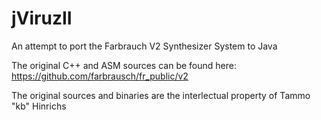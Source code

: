jViruzII
========

An attempt to port the Farbrauch V2 Synthesizer System to Java

The original C++ and ASM sources can be found here:
https://github.com/farbrausch/fr_public/v2

The original sources and binaries are the interlectual property
of Tammo "kb" Hinrichs
